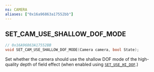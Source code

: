 ```yaml
---
ns: CAMERA
aliases: ["0x16a96863a17552bb"]
---
```

## SET_CAM_USE_SHALLOW_DOF_MODE

```c
// 0x16A96863A17552BB
void SET_CAM_USE_SHALLOW_DOF_MODE(Camera camera, bool State);
```

Set whether the camera should use the shallow DOF mode of the high-quality depth of field effect (when enabled using [`SET_USE_HI_DOF`](#_0xA13B0222F3D94A94).)

